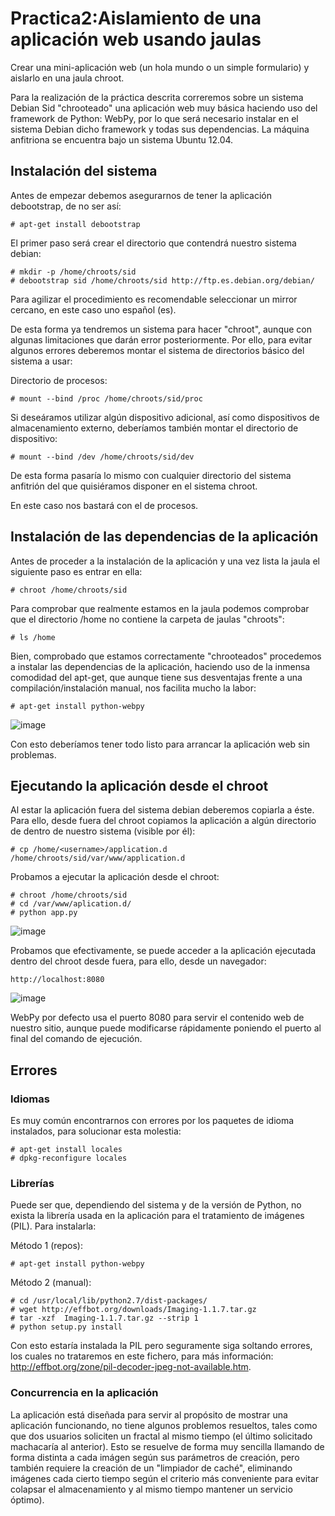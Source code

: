 Practica2:Aislamiento de una aplicación web usando jaulas
===========================

Crear una mini-aplicación web (un hola mundo o un simple formulario) y aislarlo en una jaula chroot.

Para la realización de la práctica descrita correremos sobre un sistema Debian Sid "chrooteado" una aplicación web muy básica
haciendo uso del framework de Python: WebPy, por lo que será necesario instalar en el sistema Debian dicho framework y todas
sus dependencias. La máquina anfitriona se encuentra bajo un sistema Ubuntu 12.04.


## Instalación del sistema

Antes de empezar debemos asegurarnos de tener la aplicación debootstrap, de no ser así:

```
# apt-get install debootstrap
```

El primer paso será crear el directorio que contendrá nuestro sistema debian:

```
# mkdir -p /home/chroots/sid
# debootstrap sid /home/chroots/sid http://ftp.es.debian.org/debian/
```
Para agilizar el procedimiento es recomendable seleccionar un mirror cercano, en este caso uno español (es).

De esta forma ya tendremos un sistema para hacer "chroot", aunque con algunas limitaciones que darán error posteriormente.
Por ello, para evitar algunos errores deberemos montar el sistema de directorios básico del sistema a usar:

Directorio de procesos:
```
# mount --bind /proc /home/chroots/sid/proc
```

Si deseáramos utilizar algún dispositivo adicional, así como dispositivos de almacenamiento externo, deberíamos también
montar el directorio de dispositivo:

```
# mount --bind /dev /home/chroots/sid/dev
```

De esta forma pasaría lo mismo con cualquier directorio del sistema anfitrión del que quisiéramos disponer en el sistema
chroot.

En este caso nos bastará con el de procesos.


## Instalación de las dependencias de la aplicación

Antes de proceder a la instalación de la aplicación y una vez lista la jaula el siguiente paso es entrar en ella:
```
# chroot /home/chroots/sid
```

Para comprobar que realmente estamos en la jaula podemos comprobar que el directorio /home no contiene la carpeta de
jaulas "chroots":
```
# ls /home
```

Bien, comprobado que estamos correctamente "chrooteados" procedemos a instalar las dependencias de la aplicación,
haciendo uso de la inmensa comodidad del apt-get, que aunque tiene sus desventajas frente a una compilación/instalación
manual, nos facilita mucho la labor:
```
# apt-get install python-webpy
```

![image](http://imageshack.com/a/img689/6315/vqfs.png)

Con esto deberíamos tener todo listo para arrancar la aplicación web sin problemas.

## Ejecutando la aplicación desde el chroot

Al estar la aplicación fuera del sistema debian deberemos copiarla a éste. Para ello, desde fuera del chroot copiamos la aplicación a algún directorio
de dentro de nuestro sistema (visible por él):
```
# cp /home/<username>/application.d /home/chroots/sid/var/www/application.d
```

Probamos a ejecutar la aplicación desde el chroot:
```
# chroot /home/chroots/sid
# cd /var/www/aplication.d/
# python app.py
```

![image](http://imageshack.com/a/img42/2372/3foz.png)

Probamos que efectivamente, se puede acceder a la aplicación ejecutada dentro del chroot desde fuera, para ello, desde
un navegador:

```
http://localhost:8080
```

![image](http://imageshack.com/a/img842/4603/4z04.png)

WebPy por defecto usa el puerto 8080 para servir el contenido web de nuestro sitio, aunque puede modificarse rápidamente
poniendo el puerto al final del comando de ejecución.


## Errores

### Idiomas
Es muy común encontrarnos con errores por los paquetes de idioma instalados, para solucionar esta molestia:

```
# apt-get install locales
# dpkg-reconfigure locales
```

### Librerías
Puede ser que, dependiendo del sistema y de la versión de Python, no exista la librería usada en la aplicación para
el tratamiento de imágenes (PIL). Para instalarla:


Método 1 (repos):
```
# apt-get install python-webpy
```

Método 2 (manual):
```
# cd /usr/local/lib/python2.7/dist-packages/
# wget http://effbot.org/downloads/Imaging-1.1.7.tar.gz
# tar -xzf  Imaging-1.1.7.tar.gz --strip 1
# python setup.py install
```

Con esto estaría instalada la PIL pero seguramente siga soltando errores, los cuales no trataremos en este fichero,
para más información: http://effbot.org/zone/pil-decoder-jpeg-not-available.htm.


### Concurrencia en la aplicación
La aplicación está diseñada para servir al propósito de mostrar una aplicación funcionando, no tiene algunos problemos
resueltos, tales como que dos usuarios soliciten un fractal al mismo tiempo (el último solicitado machacaría al anterior).
Esto se resuelve de forma muy sencilla llamando de forma distinta a cada imágen según sus parámetros de creación,
pero también requiere la creación de un "limpiador de caché", eliminando imágenes cada cierto tiempo según el criterio
más conveniente para evitar colapsar el almacenamiento y al mismo tiempo mantener un servicio óptimo).
